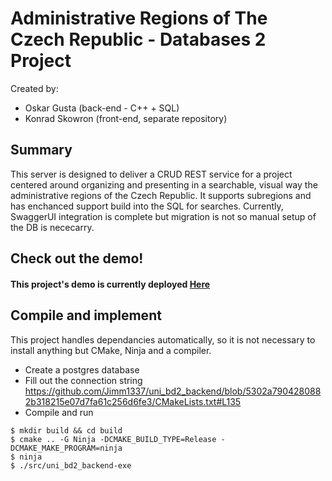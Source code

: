 # Administrative Regions of The Czech Republic - Databases 2 Project
Created by:
- Oskar Gusta (back-end - C++ + SQL)
- Konrad Skowron (front-end, separate repository)

## Summary
This server is designed to deliver a CRUD REST service for a project centered around organizing and presenting in a searchable, visual way the administrative regions of the Czech Republic. It supports subregions and has enchanced support build into the SQL for searches. Currently, SwaggerUI integration is complete but migration is not so manual setup of the DB is nececarry.

## Check out the demo!
#### This project's demo is currently deployed [Here](http://map.eurasianskylark.pl)

## Compile and implement
This project handles dependancies automatically, so it is not necessary to install anything but CMake, Ninja and a compiler.

- Create a postgres database
- Fill out the connection string https://github.com/Jimm1337/uni_bd2_backend/blob/5302a7904280882b318215e07d7fa61c256d6fe3/CMakeLists.txt#L135
- Compile and run
```
$ mkdir build && cd build
$ cmake .. -G Ninja -DCMAKE_BUILD_TYPE=Release -DCMAKE_MAKE_PROGRAM=ninja
$ ninja
$ ./src/uni_bd2_backend-exe
```
